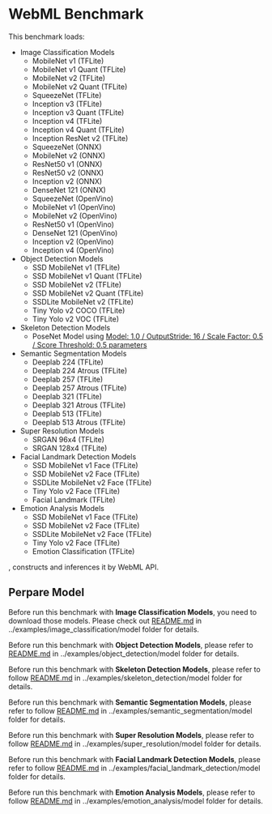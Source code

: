 WebML Benchmark
======
This benchmark loads:
-   Image Classification Models
    - MobileNet v1 (TFLite)
    - MobileNet v1 Quant (TFLite)
    - MobileNet v2 (TFLite)
    - MobileNet v2 Quant (TFLite)
    - SqueezeNet (TFLite)
    - Inception v3 (TFLite)
    - Inception v3 Quant (TFLite)
    - Inception v4 (TFLite)
    - Inception v4 Quant (TFLite)
    - Inception ResNet v2 (TFLite)
    - SqueezeNet (ONNX)
    - MobileNet v2 (ONNX)
    - ResNet50 v1 (ONNX)
    - ResNet50 v2 (ONNX)
    - Inception v2 (ONNX)
    - DenseNet 121 (ONNX)
    - SqueezeNet (OpenVino)
    - MobileNet v1 (OpenVino)
    - MobileNet v2 (OpenVino)
    - ResNet50 v1 (OpenVino)
    - DenseNet 121 (OpenVino)
    - Inception v2 (OpenVino)
    - Inception v4 (OpenVino)
-   Object Detection Models
    - SSD MobileNet v1 (TFLite)
    - SSD MobileNet v1 Quant (TFLite)
    - SSD MobileNet v2 (TFLite)
    - SSD MobileNet v2 Quant (TFLite)
    - SSDLite MobileNet v2 (TFLite)
    - Tiny Yolo v2 COCO (TFLite)
    - Tiny Yolo v2 VOC (TFLite)
-   Skeleton Detection Models
    - PoseNet Model using [Model: 1.0 / OutputStride: 16 / Scale Factor: 0.5 / Score Threshold: 0.5 parameters](../examples/skeleton_detection/README.md)
-   Semantic Segmentation Models
    - Deeplab 224 (TFLite)
    - Deeplab 224 Atrous (TFLite)
    - Deeplab 257 (TFLite)
    - Deeplab 257 Atrous (TFLite)
    - Deeplab 321 (TFLite)
    - Deeplab 321 Atrous (TFLite)
    - Deeplab 513 (TFLite)
    - Deeplab 513 Atrous (TFLite)
-   Super Resolution Models
    - SRGAN 96x4 (TFLite)
    - SRGAN 128x4 (TFLite)
-   Facial Landmark Detection Models
    - SSD MobileNet v1 Face (TFLite)
    - SSD MobileNet v2 Face (TFLite)
    - SSDLite MobileNet v2 Face (TFLite)
    - Tiny Yolo v2 Face (TFLite)
    - Facial Landmark (TFLite)
-   Emotion Analysis Models
    - SSD MobileNet v1 Face (TFLite)
    - SSD MobileNet v2 Face (TFLite)
    - SSDLite MobileNet v2 Face (TFLite)
    - Tiny Yolo v2 Face (TFLite)
    - Emotion Classification (TFLite)

, constructs and inferences it by WebML API.

Perpare Model
-----------
Before run this benchmark with **Image Classification Models**, you need to download those models. Please check out [README.md](../examples/image_classification/model/README.md) in ../examples/image_classification/model folder for details.

Before run this benchmark with **Object Detection Models**, please refer to [README.md](../examples/object_detection/model/README.md) in ../examples/object_detection/model folder for details.

Before run this benchmark with **Skeleton Detection Models**, please refer to follow [README.md](../examples/skeleton_detection/model/README.md) in ../examples/skeleton_detection/model folder for details.

Before run this benchmark with **Semantic Segmentation Models**, please refer to follow [README.md](../examples/semantic_segmentation/model/README.md) in ../examples/semantic_segmentation/model folder for details.

Before run this benchmark with **Super Resolution Models**, please refer to follow [README.md](../examples/super_resolution/model/README.md) in ../examples/super_resolution/model folder for details.

Before run this benchmark with **Facial Landmark Detection Models**, please refer to follow [README.md](../examples/facial_landmark_detection/model/README.md) in ../examples/facial_landmark_detection/model folder for details.

Before run this benchmark with **Emotion Analysis Models**, please refer to follow [README.md](../examples/emotion_analysis/model/README.md) in ../examples/emotion_analysis/model folder for details.
